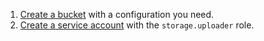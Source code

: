 
1. [Create a bucket](../../../../storage/operations/buckets/create.md) with a configuration you need.
1. [Create a service account](../../../../iam/operations/sa/create.md) with the `storage.uploader` role.
